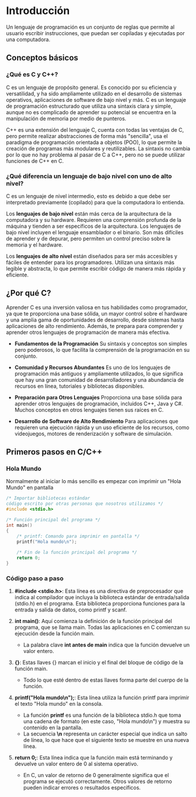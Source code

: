 # Introducción

Un lenguaje de programación es un conjunto de reglas que permite al usuario escribir instrucciones, que puedan ser copiladas y ejecutadas por una computadora.

## Conceptos básicos

### ¿Qué es C y C++?
C es un lenguaje de propósito general. Es conocido por su eficiencia y versatilidad, y ha sido ampliamente utilizado en el desarrollo de sistemas operativos, aplicaciones de software de bajo nivel y más. C es un lenguaje de programación estructurado que utiliza una sintaxis clara y simple, aunque no es complicado de aprender su potencial se encuentra en la manipulación de memoria por medio de punteros.

C++ es una extensión del lenguaje C, cuenta con todas las ventajas de C, pero permite realizar abstracciones de forma más "sencilla", usa el paradigma de programación orientada a objetos (POO), lo que permite la creación de programas más modulares y reutilizables. La sintaxis no cambia por lo que no hay problema al pasar de C a C++, pero no se puede utilizar funciones de C++ en C.

### ¿Qué diferencia un lenguaje de bajo nivel con uno de alto nivel?
C es un lenguaje de nivel intermedio, esto es debido a que debe ser interpretado previamente (copilado) para que la computadora lo entienda.

Los **lenguajes de bajo nivel** están más cerca de la arquitectura de la computadora y su hardware. Requieren una comprensión profunda de la máquina y tienden a ser específicos de la arquitectura. Los lenguajes de bajo nivel incluyen el lenguaje ensamblador o el binario. Son más difíciles de aprender y de depurar, pero permiten un control preciso sobre la memoria y el hardware.

Los **lenguajes de alto nivel** están diseñados para ser más accesibles y fáciles de entender para los programadores. Utilizan una sintaxis más legible y abstracta, lo que permite escribir código de manera más rápida y eficiente.

## ¿Por qué C?
Aprender C es una inversión valiosa en tus habilidades como programador, ya que te proporciona una base sólida, un mayor control sobre el hardware y una amplia gama de oportunidades de desarrollo, desde sistemas hasta aplicaciones de alto rendimiento. Además, te prepara para comprender y aprender otros lenguajes de programación de manera más efectiva.

- **Fundamentos de la Programación**
Su sintaxis y conceptos son simples pero poderosos, lo que facilita la comprensión de la programación en su conjunto.

- **Comunidad y Recursos Abundantes**
Es uno de los lenguajes de programación más antiguos y ampliamente utilizados, lo que significa que hay una gran comunidad de desarrolladores y una abundancia de recursos en línea, tutoriales y bibliotecas disponibles.

- **Preparación para Otros Lenguajes**
Proporciona una base sólida para aprender otros lenguajes de programación, incluidos C++, Java y C#. Muchos conceptos en otros lenguajes tienen sus raíces en C.

- **Desarrollo de Software de Alto Rendimiento**
Para aplicaciones que requieren una ejecución rápida y un uso eficiente de los recursos, como videojuegos, motores de renderización y software de simulación.
<!-- ### ¿Un bite o un byte?
Un byte es un conjunto de 8 bits, mientras un bit solo puede ser 0 o 1. A una serie de bytes lo podemos denominar lenguaje máquina, está seria la forma en que la computadora puede entender nuestras instrucciones.

Durante el curso deberemos tener muy claro estos conceptos ya que C/C++ trabaja de directamente con los bytes en memoria. -->

## Primeros pasos en C/C++
### Hola Mundo
Normalmente al iniciar lo más sencillo es empezar con imprimir un "Hola Mundo" en pantalla

```c++
/* Importar bibliotecas estándar 
código escrito por otras personas que nosotros utilizamos */
#include <stdio.h>

/* Función principal del programa */
int main() 
{
	/* printf: Comando para imprimir en pantalla */ 
	printf("Hola mundo\n");
	
	/* Fin de la función principal del programa */
	return 0;
}

```

### Código paso a paso

1. **#include <stdio.h>**: Esta línea es una directiva de preprocesador que indica al compilador que incluya la biblioteca estándar de entrada/salida (stdio.h) en el programa. Esta biblioteca proporciona funciones para la entrada y salida de datos, como printf y scanf.

2. **int main()**: Aquí comienza la definición de la función principal del programa, que se llama main. Todas las aplicaciones en C comienzan su ejecución desde la función main.
	- La palabra clave **int antes de main** indica que la función devuelve un valor entero.

3. **{}**: Estas llaves {} marcan el inicio y el final del bloque de código de la función main.
	- Todo lo que esté dentro de estas llaves forma parte del cuerpo de la función.

4. **printf("Hola mundo\n");**: Esta línea utiliza la función printf para imprimir el texto "Hola mundo" en la consola.
	- La función **printf** es una función de la biblioteca stdio.h que toma una cadena de formato (en este caso, "Hola mundo\n") y muestra su contenido en la pantalla.
	- La secuencia **\n** representa un carácter especial que indica un salto de línea, lo que hace que el siguiente texto se muestre en una nueva línea.

5. **return 0;**: Esta línea indica que la función main está terminando y devuelve un valor entero de 0 al sistema operativo. 
	- En C, un valor de retorno de 0 generalmente significa que el programa se ejecutó correctamente. Otros valores de retorno pueden indicar errores o resultados específicos.

